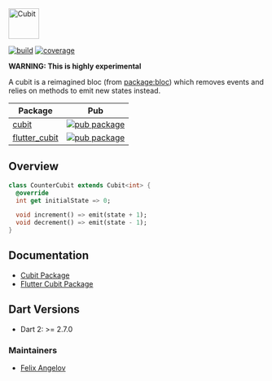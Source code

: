 <img src="https://raw.githubusercontent.com/felangel/cubit/master/assets/cubit_full.png" height="60" alt="Cubit" />

[![build](https://github.com/felangel/cubit/workflows/build/badge.svg)](https://github.com/felangel/cubit/actions)
[![coverage](https://github.com/felangel/cubit/blob/master/packages/cubit/coverage_badge.svg)](https://github.com/felangel/cubit/actions)

**WARNING: This is highly experimental**

A cubit is a reimagined bloc (from [package:bloc](https://pub.dev/packages/bloc)) which removes events and relies on methods to emit new states instead.

| Package                                                                               | Pub                                                                                                      |
| ------------------------------------------------------------------------------------- | -------------------------------------------------------------------------------------------------------- |
| [cubit](https://github.com/felangel/cubit/tree/master/packages/cubit)                 | [![pub package](https://img.shields.io/pub/v/cubit.svg)](https://pub.dev/packages/cubit)                 |
| [flutter_cubit](https://github.com/felangel/cubit/tree/master/packages/flutter_cubit) | [![pub package](https://img.shields.io/pub/v/flutter_cubit.svg)](https://pub.dev/packages/flutter_cubit) |

## Overview

```dart
class CounterCubit extends Cubit<int> {
  @override
  int get initialState => 0;

  void increment() => emit(state + 1);
  void decrement() => emit(state - 1);
}
```

## Documentation

- [Cubit Package](https://github.com/felangel/cubit/tree/master/packages/cubit/README.md)
- [Flutter Cubit Package](https://github.com/felangel/cubit/tree/master/packages/flutter_cubit/README.md)

## Dart Versions

- Dart 2: >= 2.7.0

### Maintainers

- [Felix Angelov](https://github.com/felangel)
